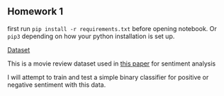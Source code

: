 ## Homework 1

first run `pip install -r requirements.txt` before opening notebook. 
Or `pip3` depending on how your python installation is set up. 

[Dataset](http://ai.stanford.edu/~amaas/data/sentiment/)

This is a movie review dataset used in [this paper](http://ai.stanford.edu/~amaas/papers/wvSent_acl2011.pdf) for sentiment analysis

I will attempt to train and test a simple binary classifier for positive or negative sentiment with this data.





